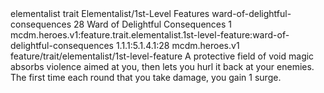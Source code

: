 <ability>
  <metadata>
    <class>elementalist</class>
    <feature_type>trait</feature_type>
    <file_dpath>Elementalist/1st-Level Features</file_dpath>
    <item_id>ward-of-delightful-consequences</item_id>
    <item_index>28</item_index>
    <item_name>Ward of Delightful Consequences</item_name>
    <level>1</level>
    <scc>mcdm.heroes.v1:feature.trait.elementalist.1st-level-feature:ward-of-delightful-consequences</scc>
    <scdc>1.1.1:5.1.4.1:28</scdc>
    <source>mcdm.heroes.v1</source>
    <type>feature/trait/elementalist/1st-level-feature</type>
  </metadata>
  <effects>
    <effect type="mundane">A protective field of void magic absorbs violence aimed at you, then lets you hurl it back at your enemies. The first time each round that you take damage, you gain 1 surge.</effect>
  </effects>
</ability>

